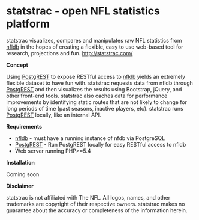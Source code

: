 # statstrac - open NFL statistics platform

statstrac visualizes, compares and manipulates raw NFL statistics from [nfldb](https://github.com/BurntSushi/nfldb) in the hopes of creating a flexible, easy to use web-based tool for research, projections and fun. http://statstrac.com/

**Concept**

Using [PostgREST](https://github.com/begriffs/postgrest) to expose RESTful access to [nfldb](https://github.com/BurntSushi/nfldb) yields an extremely flexible dataset to have fun with. statstrac requests data from nfldb through [PostgREST](https://github.com/begriffs/postgrest) and then visualizes the results using Bootstrap, jQuery, and other front-end tools. statstrac also caches data for performance improvements by identifying static routes that are not likely to change for long periods of time (past seasons, inactive players, etc). statstrac runs [PostgREST](https://github.com/begriffs/postgrest) locally, like an internal API.

**Requirements**

* [nfldb](https://github.com/BurntSushi/nfldb) - must have a running instance of nfdb via PostgreSQL
* [PostgREST](https://github.com/begriffs/postgrest) - Run PostgREST locally for easy RESTful access to nfldb
* Web server running PHP>=5.4

**Installation**

Coming soon

**Disclaimer**

statstrac is not affiliated with The NFL. All logos, names, and other trademarks are copyright of their respective owners. statstrac makes no guarantee about the accuracy or completeness of the information herein.